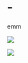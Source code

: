 # -
emm

![](https://v2.jinrishici.com/one.svg?font-size=30&spacing=100&color=Green)

![](https://img.paulzzh.tech/touhou/random)

